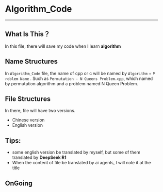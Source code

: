# Algorithm_Code

---

## What Is This？
In this file, there will save my code when I learn **algorithm**
## Name Structures 
In `Algorithm_Code` file, the name of cpp or c will be named by `Algorithm` + `P roblem Name` .
Such as `Permutation - N Queens Problem.cpp`, which named by permutation algorithm and a problem named N Queen Problem.

## File Structures
In there, file will have two versions. 
- Chinese version
- English version
## Tips:
- some english version be translated by myself, but some of them translated by **DeepSeek R1**
- When the content of file be translated by ai agents, I will note it at the title

## OnGoing  
